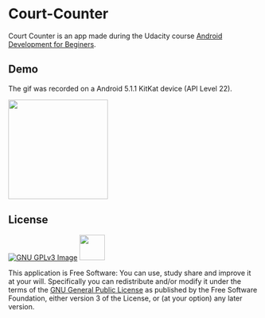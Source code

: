 # Court-Counter

Court Counter is an app made during the Udacity course [Android Development for Beginers](https://www.udacity.com/course/ud837).

## Demo
The gif was recorded on a Android 5.1.1 KitKat device (API Level 22).

[<img src="http://i.imgur.com/DqA9eam.gif" width=200>](http://i.imgur.com/DqA9eam.gif)

## License
[![GNU GPLv3 Image](https://www.gnu.org/graphics/gplv3-127x51.png)](http://www.gnu.org/licenses/gpl-3.0.en.html)  <img src="http://i.imgur.com/HAZWeo7.png" height = "51">

This application is Free Software: You can use, study share and improve it at your
will. Specifically you can redistribute and/or modify it under the terms of the
[GNU General Public License](https://www.gnu.org/licenses/gpl.html) as
published by the Free Software Foundation, either version 3 of the License, or
(at your option) any later version.

